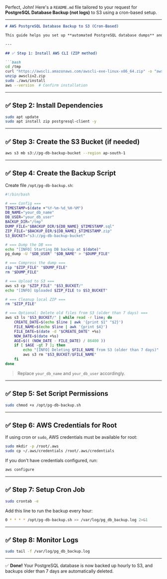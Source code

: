 Perfect, John! Here's a `README.md` file tailored to your request for **PostgreSQL Database Backup (not logs)** to S3 using a cron-based setup.

---

````markdown
# AWS PostgreSQL Database Backup to S3 (Cron-Based)

This guide helps you set up **automated PostgreSQL database dumps** and upload them to an **Amazon S3 bucket**, including **automated rotation** to delete backups older than 7 days.

---

## ✅ Step 1: Install AWS CLI (ZIP method)

```bash
cd /tmp
curl "https://awscli.amazonaws.com/awscli-exe-linux-x86_64.zip" -o "awscliv2.zip"
unzip awscliv2.zip
sudo ./aws/install
aws --version  # Confirm installation
````

---

## ✅ Step 2: Install Dependencies

```bash
sudo apt update
sudo apt install zip postgresql-client -y
```

---

## ✅ Step 3: Create the S3 Bucket (if needed)

```bash
aws s3 mb s3://pg-db-backup-bucket --region ap-south-1
```

---

## ✅ Step 4: Create the Backup Script

Create file `/opt/pg-db-backup.sh`:

```bash
#!/bin/bash

# === Config ===
TIMESTAMP=$(date +"%Y-%m-%d_%H-%M")
DB_NAME="your_db_name"
DB_USER="your_db_user"
BACKUP_DIR="/tmp"
DUMP_FILE="$BACKUP_DIR/${DB_NAME}_$TIMESTAMP.sql"
ZIP_FILE="$BACKUP_DIR/${DB_NAME}_$TIMESTAMP.zip"
S3_BUCKET="s3://pg-db-backup-bucket"

# === Dump the DB ===
echo "[INFO] Starting DB backup at $(date)"
pg_dump -U "$DB_USER" "$DB_NAME" > "$DUMP_FILE"

# === Compress the dump ===
zip "$ZIP_FILE" "$DUMP_FILE"
rm "$DUMP_FILE"

# === Upload to S3 ===
aws s3 cp "$ZIP_FILE" "$S3_BUCKET/"
echo "[INFO] Uploaded $ZIP_FILE to $S3_BUCKET"

# === Cleanup local ZIP ===
rm "$ZIP_FILE"

# === Optional: Delete old files from S3 (older than 7 days) ===
aws s3 ls "$S3_BUCKET/" | while read -r line; do
    CREATE_DATE=$(echo $line | awk '{print $1" "$2}')
    FILE_NAME=$(echo $line | awk '{print $4}')
    FILE_DATE=$(date -d "$CREATE_DATE" +%s)
    NOW_DATE=$(date +%s)
    AGE=$(( (NOW_DATE - FILE_DATE) / 86400 ))
    if [ $AGE -gt 7 ]; then
        echo "[INFO] Deleting $FILE_NAME from S3 (older than 7 days)"
        aws s3 rm "$S3_BUCKET/$FILE_NAME"
    fi
done
```

> Replace `your_db_name` and `your_db_user` accordingly.

---

## ✅ Step 5: Set Script Permissions

```bash
sudo chmod +x /opt/pg-db-backup.sh
```

---

## ✅ Step 6: AWS Credentials for Root

If using cron or `sudo`, AWS credentials must be available for root:

```bash
sudo mkdir -p /root/.aws
sudo cp ~/.aws/credentials /root/.aws/credentials
```

If you don't have credentials configured, run:

```bash
aws configure
```

---

## ✅ Step 7: Setup Cron Job

```bash
sudo crontab -e
```

Add this line to run the backup every hour:

```bash
0 * * * * /opt/pg-db-backup.sh >> /var/log/pg_db_backup.log 2>&1
```

---

## ✅ Step 8: Monitor Logs

```bash
sudo tail -f /var/log/pg_db_backup.log
```

---

✅ **Done!** Your PostgreSQL database is now backed up hourly to S3, and backups older than 7 days are automatically deleted.

```

